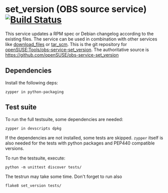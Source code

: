 # set_version (OBS source service) [![Build Status](https://travis-ci.org/openSUSE/obs-service-set_version.svg?branch=master)](https://travis-ci.org/openSUSE/obs-service-set_version)

This service updates a RPM spec or Debian changelog according to the existing files.
The service can be used in combination with other services like [download_files](https://github.com/openSUSE/obs-service-download_files)
or [tar_scm](https://github.com/openSUSE/obs-service-tar_scm).
This is the git repository for [openSUSE:Tools/obs-service-set_version](https://build.opensuse.org/package/show/openSUSE:Tools/obs-service-set_version).
The authoritative source is https://github.com/openSUSE/obs-service-set_version

## Dependencies
Install the following deps:

    zypper in python-packaging


## Test suite
To run the full testsuite, some dependencies are needed:

    zypper in devscripts dpkg

If the dependencies are not installed, some tests are skipped. `zypper` itself
is also needed for the tests with python packages and PEP440 compatible versions.

To run the testsuite, execute:

    python -m unittest discover tests/

The testrun may take some time. Don't forget to run also

    flake8 set_version tests/



